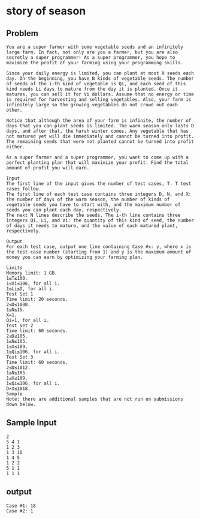 # story of season

## Problem

    You are a super farmer with some vegetable seeds and an infinitely large farm. In fact, not only are you a farmer, but you are also secretly a super programmer! As a super programmer, you hope to maximize the profit of your farming using your programming skills.

    Since your daily energy is limited, you can plant at most X seeds each day. In the beginning, you have N kinds of vegetable seeds. The number of seeds of the i-th kind of vegetable is Qi, and each seed of this kind needs Li days to mature from the day it is planted. Once it matures, you can sell it for Vi dollars. Assume that no energy or time is required for harvesting and selling vegetables. Also, your farm is infinitely large so the growing vegetables do not crowd out each other.

    Notice that although the area of your farm is infinite, the number of days that you can plant seeds is limited. The warm season only lasts D days, and after that, the harsh winter comes. Any vegetable that has not matured yet will die immediately and cannot be turned into profit. The remaining seeds that were not planted cannot be turned into profit either.

    As a super farmer and a super programmer, you want to come up with a perfect planting plan that will maximize your profit. Find the total amount of profit you will earn.

    Input
    The first line of the input gives the number of test cases, T. T test cases follow.
    The first line of each test case contains three integers D, N, and X: the number of days of the warm season, the number of kinds of vegetable seeds you have to start with, and the maximum number of seeds you can plant each day, respectively.
    The next N lines describe the seeds. The i-th line contains three integers Qi, Li, and Vi: the quantity of this kind of seed, the number of days it needs to mature, and the value of each matured plant, respectively.

    Output
    For each test case, output one line containing Case #x: y, where x is the test case number (starting from 1) and y is the maximum amount of money you can earn by optimizing your farming plan.

    Limits
    Memory limit: 1 GB.
    1≤T≤100.
    1≤Vi≤106, for all i.
    1≤Li≤D, for all i.
    Test Set 1
    Time limit: 20 seconds.
    2≤D≤1000.
    1≤N≤15.
    X=1.
    Qi=1, for all i.
    Test Set 2
    Time limit: 60 seconds.
    2≤D≤105.
    1≤N≤105.
    1≤X≤109.
    1≤Qi≤106, for all i.
    Test Set 3
    Time limit: 60 seconds.
    2≤D≤1012.
    1≤N≤105.
    1≤X≤109.
    1≤Qi≤106, for all i.
    D×X≤1018.
    Sample
    Note: there are additional samples that are not run on submissions down below.

## Sample Input
    2
    5 4 1
    1 2 3
    1 3 10
    1 4 5
    1 2 2
    5 1 1
    1 1 1

## output
    Case #1: 18
    Case #2: 1

